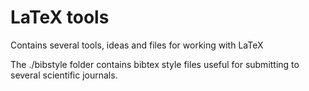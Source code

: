 LaTeX tools
===========

Contains several tools, ideas and files for working with LaTeX

The ./bibstyle folder contains bibtex style files useful for submitting to
several scientific journals.



